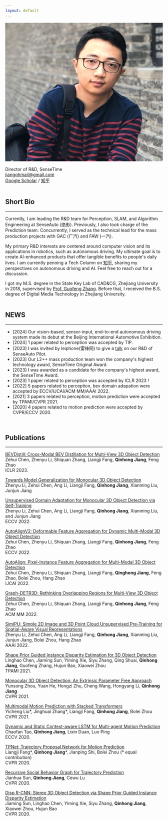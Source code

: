 ```yaml
---
layout: default
---
```


<img class="profile-picture" src="bio.jpg">

Director of R&D, SenseTime   
jiangqhmail@gmail.com   
[Google Scholar](https://scholar.google.com.hk/citations?user=yQAPc88AAAAJ&hl=zh-CN)  / [知乎](https://www.zhihu.com/people/mylivejiang/posts)     
<br/>

## Short Bio   
---   
Currently, I am leading the R&D team for Perception, SLAM, and Algorithm Engineering at SenseAuto (绝影). Previously, I also took charge of the Prediction team. Concurrently, I served as the technical lead for the mass production projects with GAC (广汽) and FAW (一汽).

My primary R&D interests are centered around computer vision and its applications in robotics, such as autonomous driving. My ultimate goal is to create AI-enhanced products that offer tangible benefits to people's daily lives. I am currently penning a Tech Column on [知乎](https://www.zhihu.com/column/c_1776566920101675008), sharing my perspectives on autonomous driving and AI. Feel free to reach out for a discussion.
     
I got my M.S. degree in the State Key Lab of CAD&CG, Zhejiang University in 2018, supervised by [Prof. Guofeng Zhang](http://www.cad.zju.edu.cn/home/gfzhang/). Before that, I received the B.S. degree of Digital Media Technology in Zhejiang University.    
<br/>

## NEWS  
---   
- \[2024\]  Our vision-based, sensor-input, end-to-end autonomous driving system made its debut at the Beijing International Automotive Exhibition.
- \[2024\]  1 paper related to perception was accepted by TIP.
- \[2023\]  I was invited by leiphone(雷锋网) to give a [talk](https://www.leiphone.com/category/transportation/UpzO8osocJ6sbBD8.html) on our R&D of SenseAuto Pilot.   
- \[2023\]  Our L2++ mass production team won the company's highest technology award, SenseTime Original Award.   
- \[2023\]  I was awarded as a candidate for the company's highest award, the SenseTime Award.   
- \[2023\]  1 paper related to perception was accepted by ICLR 2023 !  
- \[2022\]  5 papers related to perception, bev domain adapation were accepted by ECCV/IJCAI/ACM MM/AAAI 2022.    
- \[2021\]  3 papers related to perception, motion prediction were accepted by TPAMI/CVPR 2021.   
- \[2020\]  4 papers related to motion prediction were accepted by CVPR/ECCV 2020.   
<br/>


## Publications
---  
[BEVDistill: Cross-Modal BEV Distillation for Multi-View 3D Object Detection](https://arxiv.org/pdf/2211.09386.pdf)  
Zehui Chen, Zhenyu Li, Shiquan Zhang, Liangji Fang, **Qinhong Jiang**, Feng Zhao   
ICLR 2023.  

[Towards Model Generalization for Monocular 3D Object Detection](https://arxiv.org/pdf/2205.11664.pdf)   
Zhenyu Li, Zehui Chen, Ang Li, Liangji Fang, **Qinhong Jiang**, Xianming Liu, Junjun Jiang   
   
[Unsupervised Domain Adaptation for Monocular 3D Object Detection via Self-Training](https://arxiv.org/pdf/2204.11590.pdf)    
Zhenyu Li, Zehui Chen, Ang Li, Liangji Fang, **Qinhong Jiang**, Xianming Liu, and Junjun Jiang    
ECCV 2022.   
   
[AutoAlignV2: Deformable Feature Aggregation for Dynamic Multi-Modal 3D Object Detection](https://arxiv.org/abs/2207.10316)     
Zehui Chen, Zhenyu Li, Shiquan Zhang, Liangji Fang, **Qinhong Jiang**, Feng Zhao    
ECCV 2022.   
   
[AutoAlign: Pixel-Instance Feature Aggregation for Multi-Modal 3D Object Detection](https://arxiv.org/abs/2201.06493)    
Zehui Chen, Zhenyu Li, Shiquan Zhang, Liangji Fang, **Qinghong Jiang**, Feng Zhao, Bolei Zhou, Hang Zhao   
IJCAI 2022.   
    
[Graph-DETR3D: Rethinking Overlapping Regions for Multi-View 3D Object Detection](https://arxiv.org/pdf/2204.11582.pdf)    
Zehui Chen, Zhenyu Li, Shiquan Zhang, Liangji Fang, **Qinhong Jiang**, Feng Zhao   
ACM MM 2022.   
  
[SimIPU: Simple 2D Image and 3D Point Cloud Unsupervised Pre-Training for Spatial-Aware Visual Representations](https://arxiv.org/abs/2112.04680)  
Zhenyu Li, Zehui Chen, Ang Li, Liangji Fang, **Qinhong Jiang**, Xianming Liu, Junjun Jiang, Bolei Zhou, Hang Zhao  
AAAI 2022.    
   
[Shape Prior Guided Instance Disparity Estimation for 3D Object Detection](https://ieeexplore.ieee.org/document/9419782)  
Linghao Chen, Jiaming Sun, Yiming Xie, Siyu Zhang, Qing Shuai, **Qinhong Jiang**, Guofeng Zhang, Hujun Bao, Xiaowei Zhou  
TPAMI 2021.    

[Monocular 3D Object Detection: An Extrinsic Parameter Free Approach](https://lion.sjtu.edu.cn/resource/downloadFile?filePath=/home/lion/lionweb/data/publication/text/20210331170319_802.pdf)   
Yunsong Zhou, Yuan He, Hongzi Zhu, Cheng Wang, Hongyang Li, **Qinhong Jiang**   
CVPR 2021.     

[Multimodal Motion Prediction with Stacked Transformers](https://arxiv.org/abs/2103.11624)   
Yicheng Liu\*, Jinghuai Zhang\*, Liangji Fang, **Qinhong Jiang**, Bolei Zhou    
CVPR 2021.    

[Dynamic and Static Context-aware LSTM for Multi-agent Motion Prediction](https://arxiv.org/abs/2008.00777)    
Chaofan Tao, **Qinhong Jiang**, Lixin Duan, Luo Ping    
ECCV 2020.    

[TPNet: Trajectory Proposal Network for Motion Prediction](https://arxiv.org/abs/2004.12255)  
Liangji Fang\*, **Qinhong Jiang**\*, Jianping Shi, Bolei Zhou (\* equal contribution)      
CVPR 2020.    

[Recursive Social Behavior Graph for Trajectory Prediction](https://arxiv.org/abs/2004.10402)  
Jianhua Sun, **Qinhong Jiang**, Cewu Lu  
CVPR 2020.    

[Disp R-CNN: Stereo 3D Object Detection via Shape Prior Guided Instance Disparity Estimation](https://arxiv.org/abs/2004.03572)  
Jiaming Sun, Linghao Chen, Yiming Xie, Siyu Zhang, **Qinhong Jiang**, Xiaowei Zhou, Hujun Bao   
CVPR 2020.    
<br/>
<br/>
<br/>
<br/>
<br/>
<br/>
<br/>
<br/>
<br/>
<br/>
<br/>
<br/>
<br/>
<br/>
<br/>
